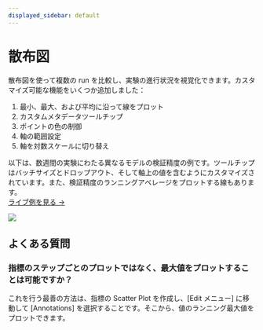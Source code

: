 ```yaml
---
displayed_sidebar: default
---
```



# 散布図

散布図を使って複数の run を比較し、実験の進行状況を視覚化できます。カスタマイズ可能な機能をいくつか追加しました：

1. 最小、最大、および平均に沿って線をプロット
2. カスタムメタデータツールチップ
3. ポイントの色の制御
4. 軸の範囲設定
5. 軸を対数スケールに切り替え

以下は、数週間の実験にわたる異なるモデルの検証精度の例です。ツールチップはバッチサイズとドロップアウト、そして軸上の値を含むようにカスタマイズされています。また、検証精度のランニングアベレージをプロットする線もあります。  
[ライブ例を見る →](https://app.wandb.ai/l2k2/l2k/reports?view=carey%2FScatter%20Plot)

![](https://paper-attachments.dropbox.com/s_9D642C56E99751C2C061E55EAAB63359266180D2F6A31D97691B25896D2271FC_1579031258748_image.png)

## よくある質問

### 指標のステップごとのプロットではなく、最大値をプロットすることは可能ですか？

これを行う最善の方法は、指標の Scatter Plot を作成し、[Edit メニュー] に移動して [Annotations] を選択することです。そこから、値のランニング最大値をプロットできます。